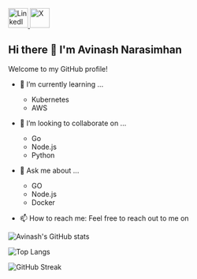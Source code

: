 
<a href="https://www.linkedin.com/in/avinash-narasimhan/" target="_blank">
  <img src="https://img.shields.io/badge/LinkedIn-%230077B5.svg?style=for-the-badge&logo=linkedin&logoColor=white" alt="LinkedIn" height="40"/>
</a>
<a href="https://x.com/avinash_nara" target="_blank">
  <img src="https://img.shields.io/badge/X-000000?style=for-the-badge&logo=x&logoColor=white" alt="X" height="40"/>
</a> 

## Hi there 👋 I'm Avinash Narasimhan

Welcome to my GitHub profile! 



- 🌱 I’m currently learning ...
     - Kubernetes
     - AWS

- 👯 I’m looking to collaborate on ...
     - Go
     - Node.js
     - Python

- 💬 Ask me about ...
     - GO
     - Node.js
     - Docker
  
- 📫 How to reach me:
Feel free to reach out to me on






![Avinash's GitHub stats](https://github-readme-stats.vercel.app/api?username=avinara&show_icons=true&theme=radical)

![Top Langs](https://github-readme-stats.vercel.app/api/top-langs/?username=avinara&layout=compact&theme=radical)

![GitHub Streak](https://github-readme-streak-stats.herokuapp.com/?user=avinara&theme=radical)
